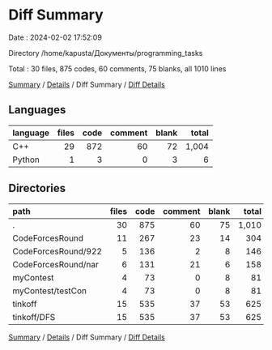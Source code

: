 # Diff Summary

Date : 2024-02-02 17:52:09

Directory /home/kapusta/Документы/programming_tasks

Total : 30 files,  875 codes, 60 comments, 75 blanks, all 1010 lines

[Summary](results.md) / [Details](details.md) / Diff Summary / [Diff Details](diff-details.md)

## Languages
| language | files | code | comment | blank | total |
| :--- | ---: | ---: | ---: | ---: | ---: |
| C++ | 29 | 872 | 60 | 72 | 1,004 |
| Python | 1 | 3 | 0 | 3 | 6 |

## Directories
| path | files | code | comment | blank | total |
| :--- | ---: | ---: | ---: | ---: | ---: |
| . | 30 | 875 | 60 | 75 | 1,010 |
| CodeForcesRound | 11 | 267 | 23 | 14 | 304 |
| CodeForcesRound/922 | 5 | 136 | 2 | 8 | 146 |
| CodeForcesRound/nar | 6 | 131 | 21 | 6 | 158 |
| myContest | 4 | 73 | 0 | 8 | 81 |
| myContest/testCon | 4 | 73 | 0 | 8 | 81 |
| tinkoff | 15 | 535 | 37 | 53 | 625 |
| tinkoff/DFS | 15 | 535 | 37 | 53 | 625 |

[Summary](results.md) / [Details](details.md) / Diff Summary / [Diff Details](diff-details.md)